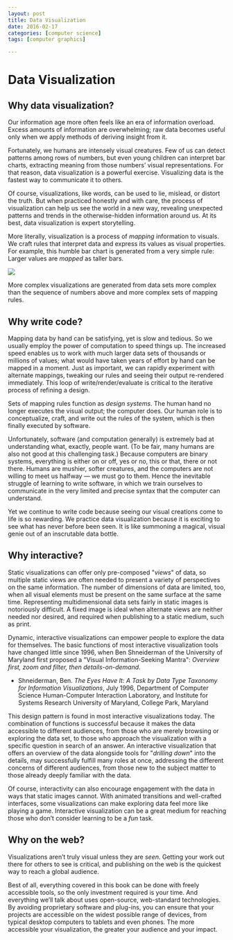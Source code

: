 ```yaml
---
layout: post
title: Data Visualization
date: 2016-02-17
categories: [computer science]
tags: [computer graphics]

---
```


# Data Visualization

## Why data visualization?

Our information age more often feels like an era of information overload. Excess amounts of information are overwhelming; raw data becomes useful only when we apply methods of deriving insight from it.
Fortunately, we humans are intensely visual creatures. Few of us can detect patterns among rows of numbers, but even young children can interpret bar charts, extracting meaning from those numbers’ visual representations. For that reason, data visualization is a powerful exercise. Visualizing data is the fastest way to communicate it to others.
Of course, visualizations, like words, can be used to lie, mislead, or distort the truth. But when practiced honestly and with care, the process of visualization can help us see the world in a new way, revealing unexpected patterns and trends in the otherwise-hidden information around us. At its best, data visualization is expert storytelling.
More literally, visualization is a process of *mapping* information to visuals. We craft rules that interpret data and express its values as visual properties. For example, this humble bar chart is generated from a very simple rule: Larger values are *mapped* as taller bars.

![](http://sungsoo.github.com/images/bar-graph.png)More complex visualizations are generated from data sets more complex than the sequence of numbers above and more complex sets of mapping rules.## Why write code?
Mapping data by hand can be satisfying, yet is slow and tedious. So we usually employ the power of computation to speed things up. The increased speed enables us to work with much larger data sets of thousands or millions of values; what would have taken years of effort by hand can be mapped in a moment. Just as important, we can rapidly experiment with alternate mappings, tweaking our rules and seeing their output re-rendered immediately. This loop of write/render/evaluate is critical to the iterative process of refining a design.
Sets of mapping rules function as *design systems*. The human hand no longer executes the visual output; the computer does. Our human role is to conceptualize, craft, and write out the rules of the system, which is then finally executed by software.
Unfortunately, software (and computation generally) is extremely bad at understanding what, exactly, people want. (To be fair, many humans are also not good at this challenging task.) Because computers are binary systems, everything is either on or off, yes or no, this or that, there or not there. Humans are mushier, softer creatures, and the computers are not willing to meet us halfway — we must go to them. Hence the inevitable struggle of learning to write software, in which we train ourselves to communicate in the very limited and precise syntax that the computer can understand.
Yet we continue to write code because seeing our visual creations come to life is so rewarding. We practice data visualization because it is exciting to see what has never before been seen. It is like summoning a magical, visual genie out of an inscrutable data bottle.
## Why interactive?
Static visualizations can offer only pre-composed "*views*" of data, so multiple static views are often needed to present a variety of perspectives on the same information. The number of dimensions of data are limited, too, when all visual elements must be present on the same surface at the same time. Representing multidimensional data sets fairly in static images is notoriously difficult. A fixed image is ideal when alternate views are neither needed nor desired, and required when publishing to a static medium, such as print.
Dynamic, interactive visualizations can empower people to explore the data for themselves. The basic functions of most interactive visualization tools have changed little since 1996, when Ben Shneiderman of the University of Maryland first proposed a "Visual Information-Seeking Mantra": *Overview first, zoom and filter, then details-on-demand*.
* Shneiderman, Ben. *The Eyes Have It: A Task by Data Type Taxonomy for Information Visualizations*, July 1996, Department of Computer Science Human-Computer Interaction Laboratory, and Institute for Systems Research University of Maryland, College Park, Maryland
This design pattern is found in most interactive visualizations today. The combination of functions is successful because it makes the data accessible to different audiences, from those who are merely browsing or exploring the data set, to those who approach the visualization with a specific question in search of an answer. An interactive visualization that offers an overview of the data alongside tools for "*drilling down*" into the details, may successfully fulfill many roles at once, addressing the different concerns of different audiences, from those new to the subject matter to those already deeply familiar with the data.
Of course, interactivity can also encourage engagement with the data in ways that static images cannot. With animated transitions and well-crafted interfaces, some visualizations can make exploring data feel more like playing a game. Interactive visualization can be a great medium for reaching those who don’t consider learning to be a *fun* task.
## Why on the web?
Visualizations aren’t truly visual unless they are *seen*. Getting your work out there for others to see is critical, and publishing on the web is the quickest way to reach a global audience.
Best of all, everything covered in this book can be done with freely accessible tools, so the only investment required is your time. And everything we’ll talk about uses open-source, web-standard technologies. By avoiding proprietary software and plug-ins, you can ensure that your projects are accessible on the widest possible range of devices, from typical desktop computers to tablets and even phones. The more accessible your visualization, the greater your audience and your impact.